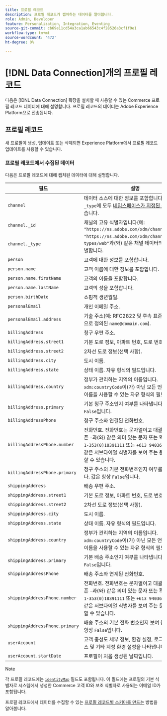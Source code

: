 ```yaml
---
title: 프로필 레코드
description: 프로필 레코드가 캡처하는 데이터를 알아봅니다.
role: Admin, Developer
feature: Personalization, Integration, Eventing
source-git-commit: cb69e11cd54a3ca1ab66543c4f28526a3cf1f9e1
workflow-type: tm+mt
source-wordcount: '472'
ht-degree: 0%

---
```


# [!DNL Data Connection]개의 프로필 레코드

다음은 [!DNL Data Connection] 확장을 설치할 때 사용할 수 있는 Commerce 프로필 레코드 데이터에 대해 설명합니다. 프로필 레코드의 데이터는 Adobe Experience Platform으로 전송됩니다.

## 프로필 레코드

새 프로필이 생성, 업데이트 또는 삭제되면 Experience Platform에서 프로필 레코드 업데이트를 사용할 수 있습니다.

### 프로필 레코드에서 수집된 데이터

다음은 프로필 레코드에 대해 캡처된 데이터에 대해 설명합니다.

| 필드 | 설명 |
|---|---|
| `channel` | 데이터 소스에 대한 정보를 포함합니다. `_id`과(와) `_type`에 모두 [네임스페이스가 지정된 값](https://experienceleague.adobe.com/ko/docs/experience-platform/xdm/schema/namespaces)이(가) 있습니다. |
| `channel._id` | 채널의 고유 식별자입니다(예: `"https://ns.adobe.com/xdm/channels/web"`). |
| `channel._type` | `"https://ns.adobe.com/xdm/channel-types/web"`과(와) 같은 채널 데이터의 소스를 식별합니다. |
| `person` | 고객에 대한 정보를 포함합니다. |
| `person.name` | 고객 이름에 대한 정보를 포함합니다. |
| `person.name.firstName` | 고객의 이름을 포함합니다. |
| `person.name.lastName` | 고객의 성을 포함합니다. |
| `person.birthDate` | 쇼핑객 생년월일. |
| `personalEmail` | 개인 이메일 주소. |
| `personalEmail.address` | 기술 주소(예: RFC2822 및 후속 표준에 일반적으로 정의된 `name@domain.com`). |
| `billingAddress` | 청구 우편 주소. |
| `billingAddress.street1` | 기본 도로 정보, 아파트 번호, 도로 번호 및 도로명. |
| `billingAddress.street2` | 2차선 도로 정보(선택 사항). |
| `billingAddress.city` | 도시 이름. |
| `billingAddress.state` | 상태 이름. 자유 형식의 필드입니다. |
| `billingAddress.country` | 정부가 관리하는 지역의 이름입니다. `xdm:countryCode`이(가) 아닌 모든 언어의 국가 이름을 사용할 수 있는 자유 형식의 필드입니다. |
| `billingAddress.primary` | 기본 청구 주소인지 여부를 나타냅니다. 값은 항상 `False`입니다. |
| `billingAddressPhone` | 청구 주소와 연결된 전화번호. |
| `billingAddressPhone.number` | 전화번호. 전화번호는 문자열이고 대괄호 `()`, 하이픈 `-`과(와) 같은 의미 있는 문자 또는 확장 `x`(예: `1-353(0)18391111` 또는 `+613 9403600x1234`)와 같은 서브다이얼 식별자를 보여 주는 문자를 포함할 수 있습니다. |
| `billingAddressPhone.primary` | 청구 주소의 기본 전화번호인지 여부를 나타냅니다. 값은 항상 `False`입니다. |
| `shippingAddress` | 배송 우편 주소. |
| `shippingAddress.street1` | 기본 도로 정보, 아파트 번호, 도로 번호 및 도로명. |
| `shippingAddress.street2` | 2차선 도로 정보(선택 사항). |
| `shippingAddress.city` | 도시 이름. |
| `shippingAddress.state` | 상태 이름. 자유 형식의 필드입니다. |
| `shippingAddress.country` | 정부가 관리하는 지역의 이름입니다. `xdm:countryCode`이(가) 아닌 모든 언어의 국가 이름을 사용할 수 있는 자유 형식의 필드입니다. |
| `shippingAddress.primary` | 기본 배송 주소인지 여부를 나타냅니다. 값은 항상 `False`입니다. |
| `shippingAddressPhone` | 배송 주소와 연계된 전화번호. |
| `shippingAddressPhone.number` | 전화번호. 전화번호는 문자열이고 대괄호 `()`, 하이픈 `-`과(와) 같은 의미 있는 문자 또는 확장 `x`(예: `1-353(0)18391111` 또는 `+613 9403600x1234`)와 같은 서브다이얼 식별자를 보여 주는 문자를 포함할 수 있습니다. |
| `shippingAddressPhone.primary` | 배송 주소의 기본 전화 번호인지 보여 줍니다. 값은 항상 `False`입니다. |
| `userAccount` | 고객 충성도 세부 정보, 환경 설정, 로그인 프로세스 및 기타 계정 환경 설정을 나타냅니다. |
| `userAccount.startDate` | 프로필이 처음 생성된 날짜입니다. |

>[!NOTE]
>
>각 프로필 레코드에는 [`identityMap`](https://experienceleague.adobe.com/ko/docs/experience-platform/xdm/field-groups/profile/identitymap) 필드도 포함됩니다. 이 필드에는 프로필의 기본 식별자로 시스템에서 생성한 Commerce 고객 ID와 보조 식별자로 사용되는 이메일 ID가 포함됩니다.

프로필 레코드에서 데이터를 수집할 수 있는 [프로필 레코드별 스키마를 만드는](profile-data.md) 방법을 알아봅니다.
